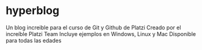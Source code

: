 # hyperblog
Un blog increible para el curso de Git y Github de Platzi
Creado por el increíble Platzi Team
Incluye ejemplos en Windows, Linux y Mac
Disponible para todas las edades